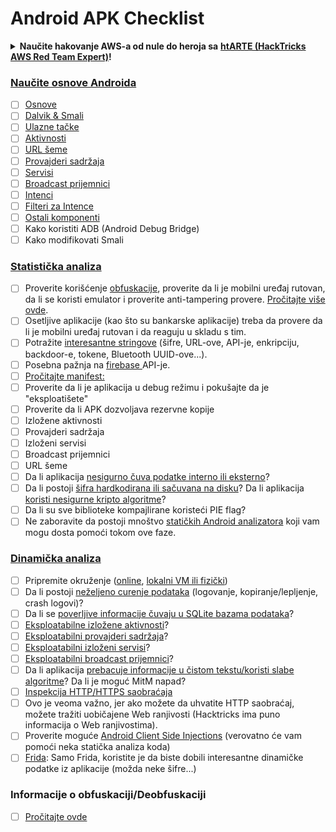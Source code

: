# Android APK Checklist

<details>

<summary><strong>Naučite hakovanje AWS-a od nule do heroja sa</strong> <a href="https://training.hacktricks.xyz/courses/arte"><strong>htARTE (HackTricks AWS Red Team Expert)</strong></a><strong>!</strong></summary>

* Da li radite u **kompaniji za sajber bezbednost**? Želite li da vidite svoju **kompaniju reklamiranu na HackTricks**? ili želite pristupiti **najnovijoj verziji PEASS ili preuzeti HackTricks u PDF formatu**? Proverite [**PLANOVE ZA PRETPLATU**](https://github.com/sponsors/carlospolop)!
* Otkrijte [**Porodicu PEASS**](https://opensea.io/collection/the-peass-family), našu kolekciju ekskluzivnih [**NFT-ova**](https://opensea.io/collection/the-peass-family)
* Nabavite [**zvanični PEASS & HackTricks suvenir**](https://peass.creator-spring.com)
* **Pridružite se** [**💬**](https://emojipedia.org/speech-balloon/) [**Discord grupi**](https://discord.gg/hRep4RUj7f) ili [**telegram grupi**](https://t.me/peass) ili me **pratite** na **Twitteru** 🐦[**@carlospolopm**](https://twitter.com/hacktricks_live)**.**
* **Podelite svoje hakovanje trikove slanjem PR-ova na [hacktricks repozitorijum](https://github.com/carlospolop/hacktricks) i [hacktricks-cloud repozitorijum](https://github.com/carlospolop/hacktricks-cloud)**.

</details>

### [Naučite osnove Androida](android-app-pentesting/#2-android-application-fundamentals)

* [ ] [Osnove](android-app-pentesting/#fundamentals-review)
* [ ] [Dalvik & Smali](android-app-pentesting/#dalvik--smali)
* [ ] [Ulazne tačke](android-app-pentesting/#application-entry-points)
* [ ] [Aktivnosti](android-app-pentesting/#launcher-activity)
* [ ] [URL šeme](android-app-pentesting/#url-schemes)
* [ ] [Provajderi sadržaja](android-app-pentesting/#services)
* [ ] [Servisi](android-app-pentesting/#services-1)
* [ ] [Broadcast prijemnici](android-app-pentesting/#broadcast-receivers)
* [ ] [Intenci](android-app-pentesting/#intents)
* [ ] [Filteri za Intence](android-app-pentesting/#intent-filter)
* [ ] [Ostali komponenti](android-app-pentesting/#other-app-components)
* [ ] Kako koristiti ADB (Android Debug Bridge)
* [ ] Kako modifikovati Smali

### [Statistička analiza](android-app-pentesting/#static-analysis)

* [ ] Proverite korišćenje [obfuskacije](android-checklist.md#some-obfuscation-deobfuscation-information), proverite da li je mobilni uređaj rutovan, da li se koristi emulator i proverite anti-tampering provere. [Pročitajte više ovde](android-app-pentesting/#other-checks).
* [ ] Osetljive aplikacije (kao što su bankarske aplikacije) treba da provere da li je mobilni uređaj rutovan i da reaguju u skladu s tim.
* [ ] Potražite [interesantne stringove](android-app-pentesting/#looking-for-interesting-info) (šifre, URL-ove, API-je, enkripciju, backdoor-e, tokene, Bluetooth UUID-ove...).
* [ ] Posebna pažnja na [firebase ](android-app-pentesting/#firebase)API-je.
* [ ] [Pročitajte manifest:](android-app-pentesting/#basic-understanding-of-the-application-manifest-xml)
* [ ] Proverite da li je aplikacija u debug režimu i pokušajte da je "eksploatišete"
* [ ] Proverite da li APK dozvoljava rezervne kopije
* [ ] Izložene aktivnosti
* [ ] Provajderi sadržaja
* [ ] Izloženi servisi
* [ ] Broadcast prijemnici
* [ ] URL šeme
* [ ] Da li aplikacija [nesigurno čuva podatke interno ili eksterno](android-app-pentesting/#insecure-data-storage)?
* [ ] Da li postoji [šifra hardkodirana ili sačuvana na disku](android-app-pentesting/#poorkeymanagementprocesses)? Da li aplikacija [koristi nesigurne kripto algoritme](android-app-pentesting/#useofinsecureandordeprecatedalgorithms)?
* [ ] Da li su sve biblioteke kompajlirane koristeći PIE flag?
* [ ] Ne zaboravite da postoji mnoštvo [statičkih Android analizatora](android-app-pentesting/#automatic-analysis) koji vam mogu dosta pomoći tokom ove faze.

### [Dinamička analiza](android-app-pentesting/#dynamic-analysis)

* [ ] Pripremite okruženje ([online](android-app-pentesting/#online-dynamic-analysis), [lokalni VM ili fizički](android-app-pentesting/#local-dynamic-analysis))
* [ ] Da li postoji [neželjeno curenje podataka](android-app-pentesting/#unintended-data-leakage) (logovanje, kopiranje/lepljenje, crash logovi)?
* [ ] Da li se [poverljive informacije čuvaju u SQLite bazama podataka](android-app-pentesting/#sqlite-dbs)?
* [ ] [Eksploatabilne izložene aktivnosti](android-app-pentesting/#exploiting-exported-activities-authorisation-bypass)?
* [ ] [Eksploatabilni provajderi sadržaja](android-app-pentesting/#exploiting-content-providers-accessing-and-manipulating-sensitive-information)?
* [ ] [Eksploatabilni izloženi servisi](android-app-pentesting/#exploiting-services)?
* [ ] [Eksploatabilni broadcast prijemnici](android-app-pentesting/#exploiting-broadcast-receivers)?
* [ ] Da li aplikacija [prebacuje informacije u čistom tekstu/koristi slabe algoritme](android-app-pentesting/#insufficient-transport-layer-protection)? Da li je moguć MitM napad?
* [ ] [Inspekcija HTTP/HTTPS saobraćaja](android-app-pentesting/#inspecting-http-traffic)
* [ ] Ovo je veoma važno, jer ako možete da uhvatite HTTP saobraćaj, možete tražiti uobičajene Web ranjivosti (Hacktricks ima puno informacija o Web ranjivostima).
* [ ] Proverite moguće [Android Client Side Injections](android-app-pentesting/#android-client-side-injections-and-others) (verovatno će vam pomoći neka statička analiza koda)
* [ ] [Frida](android-app-pentesting/#frida): Samo Frida, koristite je da biste dobili interesantne dinamičke podatke iz aplikacije (možda neke šifre...) 

### Informacije o obfuskaciji/Deobfuskaciji

* [ ] [Pročitajte ovde](android-app-pentesting/#obfuscating-deobfuscating-code)
